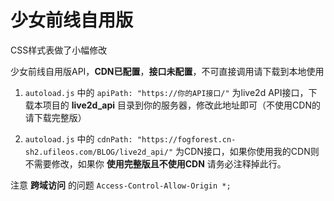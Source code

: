 # 少女前线自用版

CSS样式表做了小幅修改


少女前线自用版API，**CDN已配置**，**接口未配置**，不可直接调用请下载到本地使用


1. `autoload.js` 中的 `apiPath: "https://你的API接口/"` 为live2d API接口，下载本项目的 **live2d_api** 目录到你的服务器，修改此地址即可（不使用CDN的请下载完整版）


2. `autoload.js` 中的 `cdnPath: "https://fogforest.cn-sh2.ufileos.com/BLOG/live2d_api/"` 为CDN接口，如果你使用我的CDN则不需要修改，如果你 **使用完整版且不使用CDN** 请务必注释掉此行。


注意 **跨域访问** 的问题 `Access-Control-Allow-Origin *;`